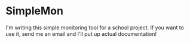 # SimpleMon

I'm writing this simple monitoring tool for a school project. If you want to use it, send me an email and I'll put up actual documentation!
